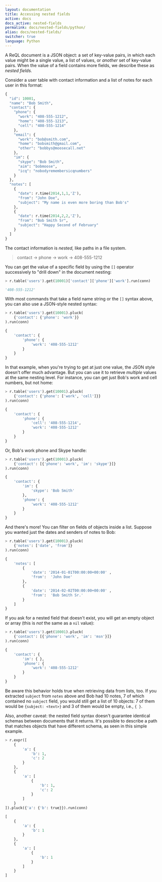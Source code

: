 ```yaml
---
layout: documentation
title: Accessing nested fields
active: docs
docs_active: nested-fields
permalink: docs/nested-fields/python/
alias: docs/nested-fields/
switcher: true
language: Python
---
```


A ReQL document is a JSON object: a set of key-value pairs, in which each value might be a single value, a list of values, or *another* set of key-value pairs. When the value of a field contains more fields, we describe these as *nested fields.*

Consider a user table with contact information and a list of notes for each user in this format:

```py
{
  "id": 10001,
  "name": "Bob Smith",
  "contact": {
    "phone": {
      "work": "408-555-1212",
      "home": "408-555-1213",
      "cell": "408-555-1214"
    },
    "email": {
      "work": "bob@smith.com",
      "home": "bobsmith@gmail.com",
      "other": "bobbys@moosecall.net"
    },
    "im": {
      "skype": "Bob Smith",
      "aim": "bobmoose",
      "icq": "nobodyremembersicqnumbers"
    }
  },
  "notes": [
    {
      "date": r.time(2014,1,1,'Z'),
      "from": "John Doe",
      "subject": "My name is even more boring than Bob's"
    },
    {
      "date": r.time(2014,2,2,'Z'),
      "from": "Bob Smith Sr",
      "subject": "Happy Second of February"
    }
  ]
}
```

The contact information is *nested,* like paths in a file system.

> contact &rarr; phone &rarr; work &rarr; 408-555-1212

You can get the value of a specific field by using the `[]` operator successively to "drill down" in the document nesting:

```py
> r.table('users').get(10001)['contact']['phone']['work'].run(conn)

'408-555-1212'
```

With most commands that take a field name string or the `[]` syntax above, you can also use a JSON-style nested syntax:

```py
> r.table('users').get(10001).pluck(
    {'contact': {'phone': 'work'}}
).run(conn)

{
    'contact': {
        'phone': {
            'work': '408-555-1212'
        }
    }
}
```

In that example, when you're trying to get at just one value, the JSON style doesn't offer much advantage. But you can use it to retrieve *multiple* values at the same nesting level. For instance, you can get just Bob's work and cell numbers, but not home:

```py
> r.table('users').get(10001).pluck(
    {'contact': {'phone': ['work', 'cell']}}
).run(conn)

{
    'contact': {
        'phone': {
            'cell': '408-555-1214',
            'work': '408-555-1212'
        }
    }
}
```

Or, Bob's work phone and Skype handle:

```py
> r.table('users').get(10001).pluck(
    {'contact': [{'phone': 'work', 'im': 'skype'}]}
).run(conn)

{
    'contact': {
        'im': {
            'skype': 'Bob Smith'
        },
        'phone': {
            'work': '408-555-1212'
        }
    }
}
```

And there's more! You can filter on fields of objects inside a list. Suppose you wanted just the dates and senders of notes to Bob:

```py
> r.table('users').get(10001).pluck(
    {'notes': ['date', 'from']}
).run(conn)

{
    'notes': [
        {
            'date': '2014-01-01T00:00:00+00:00' ,
            'from':  'John Doe'
        },
        {
            'date': '2014-02-02T00:00:00+00:00' ,
            'from':  'Bob Smith Sr.'
        }
    ]
}
```

If you ask for a nested field that doesn't exist, you will get an empty object or array (this is *not* the same as a `nil` value):

```py
> r.table('users').get(10001).pluck(
    {'contact': [{'phone': 'work', 'im': 'msn'}]}
).run(conn)

{
    'contact': {
        'im': { },
        'phone': {
            'work': '408-555-1212'
        }
    }
}
```

Be aware this behavior holds true when retrieving data from lists, too. If you extracted `subject` from `notes` above and Bob had 10 notes, 7 of which contained no `subject` field,  you would still get a list of 10 objects: 7 of them would be `{subject: <text>}` and 3 of them would be empty, i.e., `{ }`.

Also, another caveat: the nested field syntax doesn't guarantee identical schemas between documents that it returns. It's possible to describe a path that matches objects that have different schema, as seen in this simple example.

```py
> r.expr([
    {
        'a': {
            'b': 1,
            'c': 2
        }
    },
    {
        'a': [
            {
                'b': 1,
                'c': 2
            }
        ]
    }
]).pluck({'a': {'b': true}}).run(conn)

[
    {
        'a': {
            'b': 1
        }
    },
    {
        'a': [
            {
                'b': 1
            }
        ]
    }
]
```
